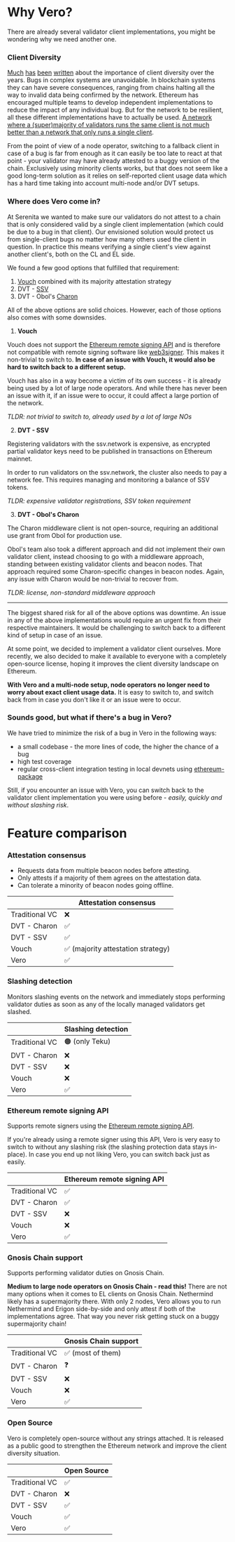 # Why Vero?

There are already several validator client implementations, you
might be wondering why we need another one.

### Client Diversity

[Much](https://ethereum.org/en/developers/docs/nodes-and-clients/client-diversity/)
[has](https://clientdiversity.org/)
[been](https://www.reddit.com/r/ethstaker/comments/18xv282/quantifying_the_damage_a_supermajority_client_can/)
[written](https://research.lido.fi/t/ethereum-node-operator-el-diversity-improvement-commitments/6459)
about the importance of client diversity over the years. Bugs
in complex systems are unavoidable. In blockchain systems they
can have severe consequences, ranging from chains halting all
the way to invalid data being confirmed by the network.
Ethereum has encouraged multiple teams to develop
independent implementations to reduce the impact of any
individual bug. But for the network to be resilient, all these
different implementations have to actually be used.
[A network where a (super)majority of validators runs the same client is not much better than a network that only runs a single client](https://dankradfeist.de/ethereum/2022/03/24/run-the-majority-client-at-your-own-peril.html).

From the point of view of a node operator, switching to a fallback
client in case of a bug is far from enough as it can easily be too
late to react at that point - your validator may have already
attested to a buggy version of the chain. Exclusively using minority
clients works, but that does not seem like a good long-term solution
as it relies on self-reported client usage data which has a hard time
taking into account multi-node and/or DVT setups.

### Where does Vero come in?

At Serenita we wanted to make sure our validators do not attest
to a chain that is only considered valid by a single client implementation
(which could be due to a bug in that client). Our envisioned solution
would protect us from single-client bugs no matter how many others
used the client in question. In practice this means verifying a single
client's view against another client's, both on the CL and EL side.

We found a few good options that fulfilled that requirement:

1. [Vouch](https://github.com/attestantio/vouch) combined with its majority attestation strategy
2. DVT - [SSV](https://github.com/ssvlabs/ssv)
3. DVT - Obol's [Charon](https://github.com/ObolNetwork/charon)

All of the above options are solid choices. However, each of those
options also comes with some downsides.

1. **Vouch**

Vouch does not support the
[Ethereum remote signing API](https://github.com/ethereum/remote-signing-api)
and is therefore not compatible with remote signing software like
[web3signer](https://github.com/Consensys/web3signer).
This makes it non-trivial to switch to. **In case of an issue with Vouch,
it would also be hard to switch back to a different setup.**

Vouch has also in a way become a victim of its own success - it is already
being used by a lot of large node operators. And while there has never
been an issue with it, if an issue were to occur, it could affect a large
portion of the network.

*TLDR: not trivial to switch to, already used by a lot of large NOs*

2. **DVT - SSV**

Registering validators with the ssv.network is expensive, as encrypted
partial validator keys need to be published in transactions on Ethereum
mainnet.

In order to run validators on the ssv.network, the cluster also needs
to pay a network fee. This requires managing and monitoring a balance
of SSV tokens.

*TLDR: expensive validator registrations, SSV token requirement*

3. **DVT - Obol's Charon**

The Charon middleware client is not open-source, requiring an additional
use grant from Obol for production use.

Obol's team also took a different approach and did not implement their
own validator client, instead choosing to go with a middleware approach,
standing between existing validator clients and beacon nodes. That
approach required some Charon-specific changes in beacon nodes.
Again, any issue with Charon would be non-trivial to recover from.

*TLDR: license, non-standard middleware approach*

___
The biggest shared risk for all of the above options was downtime.
An issue in any of the above implementations would require
an urgent fix from their respective maintainers. It would be
challenging to switch back to a different kind of setup in case of
an issue.

At some point, we decided to implement a validator client ourselves.
More recently, we also decided to make it available to everyone
with a completely open-source license, hoping it improves
the client diversity landscape on Ethereum.

**With Vero and a multi-node setup, node operators no longer need to
worry about exact client usage data.** It is easy to switch to, and
switch back from in case you don't like it or an issue were to occur.

### Sounds good, but what if there's a bug in Vero?

We have tried to minimize the risk of a bug in Vero in the following ways:

- a small codebase - the more lines of code, the higher the chance of a bug
- high test coverage
- regular cross-client integration testing in local devnets
using [ethereum-package](https://github.com/ethpandaops/ethereum-package)

Still, if you encounter an issue with Vero, you can switch back to the
validator client implementation you were using before -
*easily, quickly and without slashing risk*.

# Feature comparison

### Attestation consensus

- Requests data from multiple beacon nodes before attesting.
- Only attests if a majority of them agrees on the attestation data.
- Can tolerate a minority of beacon nodes going offline.

|                | Attestation consensus             |
|----------------|-----------------------------------|
| Traditional VC | ❌                                 |
| DVT - Charon   | ✅                                 |
| DVT - SSV      | ✅                                 |
| Vouch          | ✅ (majority attestation strategy) |
| Vero           | ✅                                 |

### Slashing detection

Monitors slashing events on the network and immediately stops
performing validator duties as soon as any of the locally managed
validators get slashed.

|                | Slashing detection |
|----------------|--------------------|
| Traditional VC | 🟠 (only Teku)     |
| DVT - Charon   | ❌                  |
| DVT - SSV      | ❌                  |
| Vouch          | ❌                  |
| Vero           | ✅                  |

### Ethereum remote signing API

Supports remote signers using the
[Ethereum remote signing API](https://github.com/ethereum/remote-signing-api).

If you're already using a remote signer using this API, Vero is very easy
to switch to without any slashing risk (the slashing protection data
stays in-place). In case you end up not liking Vero, you can switch
back just as easily.

|                | Ethereum remote signing API |
|----------------|-----------------------------|
| Traditional VC | ✅                           |
| DVT - Charon   | ✅                           |
| DVT - SSV      | ❌                           |
| Vouch          | ❌                           |
| Vero           | ✅                           |

### Gnosis Chain support

Supports performing validator duties on Gnosis Chain.

**Medium to large node operators on Gnosis Chain - read this!** There are
not many options when it comes to EL clients on Gnosis Chain. Nethermind
likely has a supermajority there. With only 2 nodes, Vero allows you to
run Nethermind and Erigon side-by-side and only attest if both of the
implementations agree. That way you never risk getting stuck on a buggy
supermajority chain!

|                | Gnosis Chain support |
|----------------|----------------------|
| Traditional VC | ✅ (most of them)     |
| DVT - Charon   | ❓                    |
| DVT - SSV      | ❌                    |
| Vouch          | ❌                    |
| Vero           | ✅                    |

### Open Source

Vero is completely open-source without any strings attached. It is released
as a public good to strengthen the Ethereum network and improve the client
diversity situation.

|                | Open Source |
|----------------|-------------|
| Traditional VC | ✅           |
| DVT - Charon   | ❌           |
| DVT - SSV      | ✅           |
| Vouch          | ✅           |
| Vero           | ✅           |
